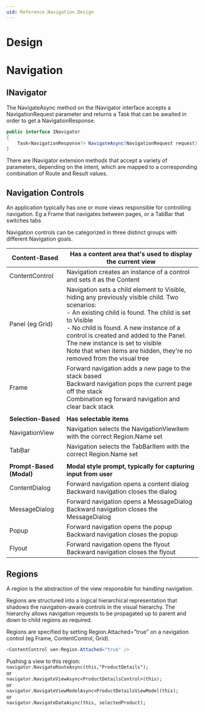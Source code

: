 ```yaml
---
uid: Reference.Navigation.Design
---
```

# Design

# Navigation


## INavigator

The NavigateAsync method on the INavigator  interface accepts a NavigationRequest parameter and returns a Task that can be awaited in order to get a NavigationResponse. 


```csharp
public interface INavigator
{
    Task<NavigationResponse?> NavigateAsync(NavigationRequest request);
}
```


There are INavigator extension methods that accept a variety of parameters, depending on the intent, which are mapped to a corresponding combination of Route and Result values.



## Navigation Controls
An application typically has one or more views responsible for controlling navigation. Eg a Frame that navigates between pages, or a TabBar that switches tabs  

Navigation controls can be categorized in three distinct groups with different Navigation goals. 


| Content-Based        | Has a content area that's used to display the current view                                                             |
|----------------------|------------------------------------------------------------------------------------------------------------------------|
| ContentControl       | Navigation creates an instance of a control and sets it as the Content                                                 |
| Panel (eg Grid)      | Navigation sets a child element to Visible, hiding any previously visible child. Two scenarios:<br>	- An existing child is found. The child is set to Visible<br>	- No child is found. A new instance of a control is created and added to the Panel. The new instance is set to visible<br>Note that when items are hidden, they're no removed from the visual tree |
| Frame                | Forward navigation adds a new page to the stack based <br>Backward navigation pops the current page off the stack<br>Combination eg forward navigation and clear back stack |
|                      |                                                                                                                        |
| **Selection-Based**      | **Has selectable items**                                                                                                 |
| NavigationView       | Navigation selects the NavigationViewitem with the correct Region.Name set                                             |
| TabBar               | Navigation selects the TabBarItem with the correct Region.Name set                                                     |
|                      |                                                                                                                        |
| **Prompt-Based (Modal)** | **Modal style prompt, typically for capturing input from user**                                                            |
| ContentDialog        | Forward navigation opens a content dialog <br>Backward navigation closes the dialog                                    |
| MessageDialog        | Forward navigation opens a MessageDialog<br>Backward navigation closes the MessageDialog                               |
| Popup                | Forward navigation opens the popup<br>Backward navigation closes the popup                                             |
| Flyout               | Forward navigation opens the flyout<br>Backward navigation closes the flyout                                           |



## Regions
A region is the abstraction of the view responsible for handling navigation. 

Regions are structured into a logical hierarchical representation that shadows the navigation-aware controls in the visual hierarchy. The hierarchy allows navigation requests to be propagated up to parent and down to child regions as required. 

Regions are specified by setting Region.Attached="true" on a navigation control (eg Frame, ContentControl, Grid). 

```csharp
<ContentControl uen:Region.Attached="true" />
```


Pushing a view to this region:  
	`navigator.NavigateRouteAsync(this,"ProductDetails");`  
or  
	`navigator.NavigateViewAsync<ProductDetailsControl>(this);`  
or  
	`navigator.NavigateViewModelAsync<ProductDetailsViewModel(this);`  
or    
    `navigator.NavigateDataAsync(this, selectedProduct);`  
    
    